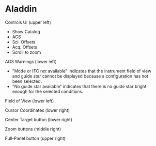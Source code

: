 # Aladdin 

Controls UI (upper left)
- Show Catalog
- AGS
- Sci. Offsets
- Acq. Offsets
- Scroll to zoom

AGS Warnings (lower left)
- "Mode or ITC not available" indicates that the instrument field of view and guide star cannot be displayed because a configuration has not been selected.
- "No guide star available" indicates that there is no guide star bright enough for the selected conditions.

Field of View (lower left)

Cursor Coordinates (lower right)

Center Target button (lower right)

Zoom buttons (middle right)

Full-Panel button (upper right)

